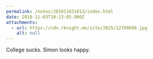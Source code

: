 ```yaml
---
permalink: /notes/201011031013/index.html
date: 2010-11-03T10:13:05.000Z
attachments:
  - url: https://cdn.rknight.me/site/2025/12769696.jpg
    alt: null
---
```


College sucks. Simon looks happy.
